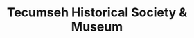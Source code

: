 ---
layout: repo
title: "Tecumseh Historical Society & Museum"
id: 25163
permalink: repos/25163/
---